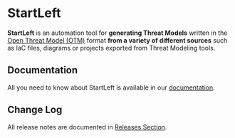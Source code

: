 # StartLeft

**StartLeft** is an automation tool for **generating Threat Models** written in the 
[Open Threat Model (OTM)](http://iriusrisk.github.io/startleft/site/Open-Threat-Model-%28OTM%29/)
format **from a variety of different sources** such as IaC files, diagrams or projects exported from
Threat Modeling tools.

## Documentation

All you need to know about StartLeft is available in our [documentation](http://iriusrisk.github.io/startleft).

## Change Log

All release notes are documented in [Releases Section](https://github.com/iriusrisk/startleft/releases).